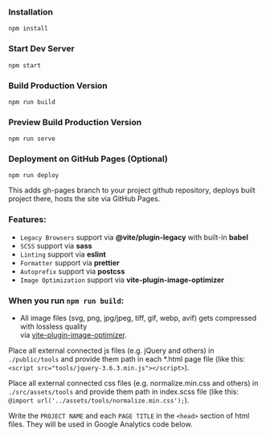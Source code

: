 ### Installation

```
npm install
```

### Start Dev Server

```
npm start
```

### Build Production Version

```
npm run build
```

### Preview Build Production Version

```
npm run serve
```

### Deployment on GitHub Pages (Optional)

```
npm run deploy
```

This adds gh-pages branch to your project github repository, deploys built project there, hosts the site via GitHub Pages.

### Features:

- `Legacy Browsers` support via **@vite/plugin-legacy** with built-in **babel**
- `SCSS` support via **sass**
- `Linting` support via **eslint**
- `Formatter` support via **prettier**
- `Autoprefix` support via **postcss**
- `Image Optimization` support via **vite-plugin-image-optimizer**

### When you run `npm run build`:

- All image files (svg, png, jpg/jpeg, tiff, gif, webp, avif) gets compressed with lossless quality
  <br />via [vite-plugin-image-optimizer](https://github.com/FatehAK/vite-plugin-image-optimizer).

Place all external connected js files (e.g. jQuery and others) in `./public/tools` and provide them path in each \*.html page file (like this: `<script src="tools/jquery-3.6.3.min.js"></script>`).

Place all external connected css files (e.g. normalize.min.css and others) in `./src/assets/tools` and provide them path in index.scss file (like this: `@import url('../assets/tools/normalize.min.css');`).

Write the `PROJECT NAME` and each `PAGE TITLE` in the `<head>` section of html files. They will be used in Google Analytics code below.
